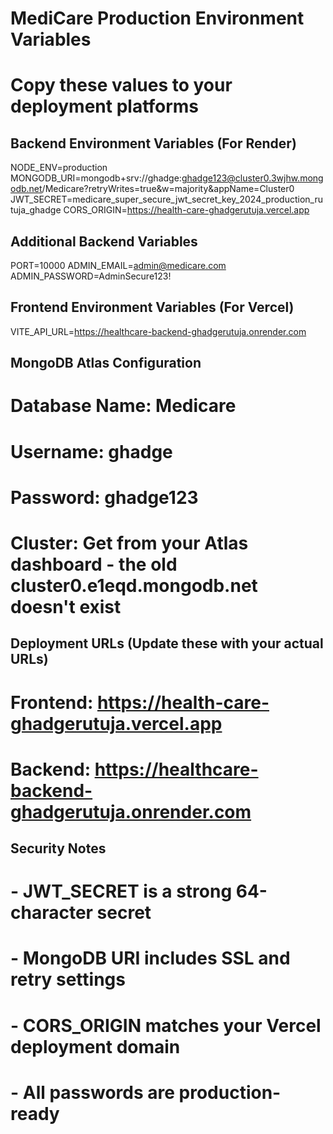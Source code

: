 # MediCare Production Environment Variables
# Copy these values to your deployment platforms

## Backend Environment Variables (For Render)
NODE_ENV=production
MONGODB_URI=mongodb+srv://ghadge:ghadge123@cluster0.3wjhw.mongodb.net/Medicare?retryWrites=true&w=majority&appName=Cluster0
JWT_SECRET=medicare_super_secure_jwt_secret_key_2024_production_rutuja_ghadge
CORS_ORIGIN=https://health-care-ghadgerutuja.vercel.app

## Additional Backend Variables
PORT=10000
ADMIN_EMAIL=admin@medicare.com
ADMIN_PASSWORD=AdminSecure123!

## Frontend Environment Variables (For Vercel)
VITE_API_URL=https://healthcare-backend-ghadgerutuja.onrender.com

## MongoDB Atlas Configuration
# Database Name: Medicare
# Username: ghadge
# Password: ghadge123
# Cluster: Get from your Atlas dashboard - the old cluster0.e1eqd.mongodb.net doesn't exist

## Deployment URLs (Update these with your actual URLs)
# Frontend: https://health-care-ghadgerutuja.vercel.app
# Backend: https://healthcare-backend-ghadgerutuja.onrender.com

## Security Notes
# - JWT_SECRET is a strong 64-character secret
# - MongoDB URI includes SSL and retry settings
# - CORS_ORIGIN matches your Vercel deployment domain
# - All passwords are production-ready
